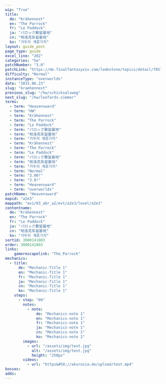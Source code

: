 ```yaml
---
wip: "True"
title:
  de: "Krähennest"
  en: "The Parrock"
  fr: "Le Paddock"
  ja: "パロック繋留基地"
  cn: "帕洛克系留基地"
  ko: "가두리 계류기지"
layout: guide_post
page_type: guide
excel_line: "202"
categories: "hw"
patchNumber: "3.0"
patchLink: "https://de.finalfantasyxiv.com/lodestone/topics/detail/f0575b82a639492e5a70e34d823d77bddcb7f686"
difficulty: "Normal"
instanceType: "overworlds"
date: "2015.06.23"
slug: "kraehennest"
previous_slug: "/hw/schicksalsweg"
next_slug: "/hw/leofards-zimmer"
terms:
  - term: "Heavensward"
  - term: "HW"
  - term: "Krähennest"
  - term: "The Parrock"
  - term: "Le Paddock"
  - term: "パロック繋留基地"
  - term: "帕洛克系留基地"
  - term: "가두리 계류기지"
  - term: "Krähennest"
  - term: "The Parrock"
  - term: "Le Paddock"
  - term: "パロック繋留基地"
  - term: "帕洛克系留基地"
  - term: "가두리 계류기지"
  - term: "Normal"
  - term: "3.00!"
  - term: "3.0!"
  - term: "Heavensward"
  - term: "overworlds"
patchName: "Heavensward"
mapid: "a2e3"
mappath: "ex1/03_abr_a2/evt/a2e3/level/a2e3"
contentname:
  de: "Krähennest"
  en: "The Parrock"
  fr: "Le Paddock"
  ja: "パロック繋留基地"
  cn: "帕洛克系留基地"
  ko: "가두리 계류기지"
sortid: 3000141803
order: 3000141803
links:
    gamerescapelink: "The_Parrock"
mechanics:
  - title:
      de: "Mechanic-Title 1"
      en: "Mechanic-Title 1"
      fr: "Mechanic-Title 1"
      ja: "Mechanic-Title 1"
      cn: "Mechanic-Title 1"
      ko: "Mechanic-Title 1"
    steps:
      - step: "09"
        notes:
          - note:
              de: "Mechanics-note 1"
              en: "Mechanics-note 1"
              fr: "Mechanics-note 1"
              ja: "Mechanics-note 1"
              cn: "Mechanics-note 1"
              ko: "Mechanics-note 1"
        images:
          - url: "/assets/img/test.jpg"
            alt: "/assets/img/test.jpg"
            height: "250px"
        videos:
          - url: "https&#58;//akurosia.de/upload/test.mp4"
bosses:
adds:
---
```


